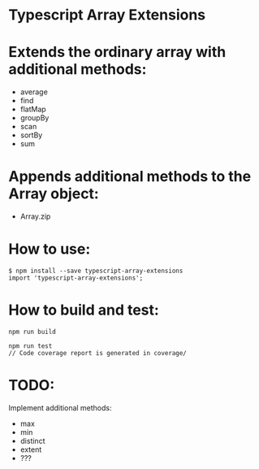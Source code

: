 # Typescript Array Extensions

# Extends the ordinary array with additional methods:
- average
- find
- flatMap
- groupBy
- scan
- sortBy
- sum

# Appends additional methods to the Array object:
- Array.zip

# How to use:
```
$ npm install --save typescript-array-extensions
import 'typescript-array-extensions';
```

# How to build and test:
```
npm run build
```
```
npm run test
// Code coverage report is generated in coverage/
```

# TODO:
Implement additional methods:
- max
- min
- distinct
- extent
- ???